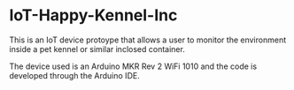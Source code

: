 # IoT-Happy-Kennel-Inc

This is an IoT device protoype that allows a user to monitor the environment inside a pet kennel or similar inclosed container.

The device used is an Arduino MKR Rev 2 WiFi 1010 and the code is developed through the Arduino IDE.
